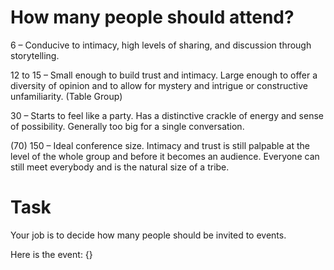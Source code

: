 # How many people should attend?

6 – Conducive to intimacy, high levels of sharing, and discussion through storytelling.

12 to 15 – Small enough to build trust and intimacy. Large enough to offer a diversity of opinion and to allow for mystery and intrigue or constructive unfamiliarity. (Table Group)

30 – Starts to feel like a party. Has a distinctive crackle of energy and sense of possibility. Generally too big for a single conversation.

(70) 150 – Ideal conference size. Intimacy and trust is still palpable at the level of the whole group and before it becomes an audience. Everyone can still meet everybody and is the natural size of a tribe.

# Task
Your job is to decide how many people should be invited to events.

Here is the event:
{}
